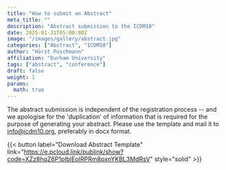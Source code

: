 ```yaml
---
title: "How to submit an Abstract"
meta_title: ""
description: "Abstract submission to the ICDM10"
date: 2025-01-31T05:00:00Z
image: "/images/gallery/abstract.jpg"
categories: ["Abstract", "ICDM10"]
author: "Horst Puschmann"
affiliation: "Durham University"
tags: ["abstract", "conference"]
draft: false
weight: 1
params:
  math: true
---
```



The abstract submission is independent of the registration process -- and we apologise for the 'duplication' of information that is required for the purpose of generating your abstract. Please use the template and mail it to info@icdm10.org, preferably in docx format.

{{< button label="Download Abstract Template" link="https://e.pcloud.link/publink/show?code=XZz8hqZ6P1pIblEoIRPRm8pxnYKBL3MdRsV" style="solid" >}}
